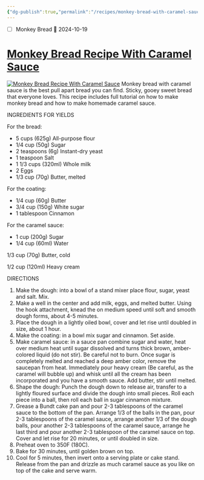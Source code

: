 ```yaml
---
{"dg-publish":true,"permalink":"/recipes/monkey-bread-with-caramel-sauce/","tags":["Recipes"],"created":"2024-02-28T17:38:00","updated":"2024-02-28 17:39"}
---
```



- [ ] Monkey Bread 🛫 2024-10-19

# [Monkey Bread Recipe With Caramel Sauce](https://www.thecookingfoodie.com/recipe/Monkey-Bread-Recipe)

[![Monkey Bread Recipe With Caramel Sauce](https://www.thecookingfoodie.com/Images/Site/Products/240740_video_d1.jpg "Monkey Bread Recipe With Caramel Sauce")](https://www.thecookingfoodie.com/recipe/Monkey-Bread-Recipe#)
Monkey bread with caramel sauce is the best pull apart bread you can find. Sticky, gooey sweet bread that everyone loves. This recipe includes full tutorial on how to make monkey bread and how to make homemade caramel sauce.

INGREDIENTS FOR YIELDS

For the bread:

-   5 cups (625g) All-purpose flour
-   1/4 cup (50g) Sugar
-   2 teaspoons (6g) Instant-dry yeast
-   1 teaspoon Salt
-   1 1/3 cups (320ml) Whole milk
-   2 Eggs
-   1/3 cup (70g) Butter, melted

For the coating:

-   1/4 cup (60g) Butter
-   3/4 cup (150g) White sugar
-   1 tablespoon Cinnamon

For the caramel sauce:

-   1 cup (200g) Sugar
-   1/4 cup (60ml) Water

1/3 cup (70g) Butter, cold

1/2 cup (120ml) Heavy cream

DIRECTIONS

1.  Make the dough: into a bowl of a stand mixer place flour, sugar, yeast and salt. Mix.
2.  Make a well in the center and add milk, eggs, and melted butter. Using the hook attachment, knead the on medium speed until soft and smooth dough forms, about 4-5 minutes.
3.  Place the dough in a lightly oiled bowl, cover and let rise until doubled in size, about 1 hour.
4.  Make the coating: in a bowl mix sugar and cinnamon. Set aside.
5.  Make caramel sauce: in a sauce pan combine sugar and water, heat over medium heat until sugar dissolved and turns thick brown, amber-colored liquid (do not stir). Be careful not to burn. Once sugar is completely melted and reached a deep amber color, remove the saucepan from heat. Immediately pour heavy cream (Be careful, as the caramel will bubble up) and whisk until all the cream has been incorporated and you have a smooth sauce. Add butter, stir until melted.
6.  Shape the dough: Punch the dough down to release air, transfer to a lightly floured surface and divide the dough into small pieces. Roll each piece into a ball, then roll each ball in sugar cinnamon mixture.
7.  Grease a Bundt cake pan and pour 2-3 tablespoons of the caramel sauce to the bottom of the pan. Arrange 1/3 of the balls in the pan, pour 2-3 tablespoons of the caramel sauce, arrange another 1/3 of the dough balls, pour another 2-3 tablespoons of the caramel sauce, arrange he last third and pour another 2-3 tablespoon of the caramel sauce on top. Cover and let rise for 20 minutes, or until doubled in size.
8.  Preheat oven to 350F (180C).
9.  Bake for 30 minutes, until golden brown on top.
10.  Cool for 5 minutes, then invert onto a serving plate or cake stand. Release from the pan and drizzle as much caramel sauce as you like on top of the cake and serve warm.